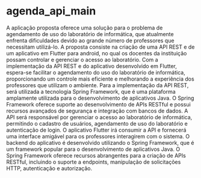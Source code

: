 # agenda_api_main
A aplicação proposta oferece uma solução para o problema de agendamento de uso do laboratório de informática, que atualmente enfrenta dificuldades devido ao grande número de professores que necessitam utilizá-lo. A proposta consiste na criação de uma API REST e de um aplicativo em Flutter para android, no qual os docentes da instituição possam controlar e gerenciar o acesso ao laboratório.
Com a implementação da API REST e do aplicativo desenvolvido em Flutter, espera-se facilitar o agendamento do uso do laboratório de informática, proporcionando um controle mais eficiente e melhorando a experiência dos professores que utilizam o ambiente.
Para a implementação da API REST, será utilizada a tecnologia Spring Framework, que é uma plataforma amplamente utilizada para o desenvolvimento de aplicativos Java. O Spring Framework oferece suporte ao desenvolvimento de APIs RESTful e possui recursos avançados de segurança e integração com bancos de dados.
A API será responsável por gerenciar o acesso ao laboratório de informática, permitindo o cadastro de usuários, agendamento de uso do laboratório e autenticação de login. O aplicativo Flutter irá consumir a API e fornecerá uma interface amigável para os professores interagirem com o sistema.
O backend do aplicativo é desenvolvido utilizando o Spring Framework, que é
um framework popular para o desenvolvimento de aplicativos Java. O Spring
Framework oferece recursos abrangentes para a criação de APIs RESTful, incluindo
o suporte a endpoints, manipulação de solicitações HTTP, autenticação e
autorização.
